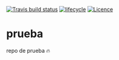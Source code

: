 [![Travis build status](https://travis-ci.org/fhernanb/prueba.svg?branch=master)](https://travis-ci.org/fhernanb/prueba)
[![lifecycle](https://img.shields.io/badge/lifecycle-experimental-orange.svg)](https://www.tidyverse.org/lifecycle/#experimental)
[![Licence](https://img.shields.io/badge/licence-GPL--3-blue.svg)](https://www.gnu.org/licenses/gpl-3.0.en.html)

# prueba
repo de prueba :fire:
